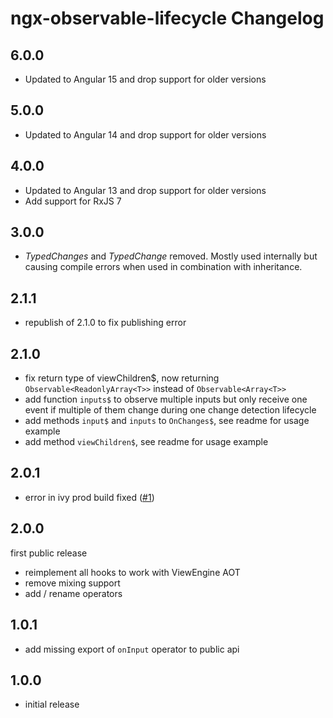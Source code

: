 # ngx-observable-lifecycle Changelog

## 6.0.0

* Updated to Angular 15 and drop support for older versions

## 5.0.0

* Updated to Angular 14 and drop support for older versions

## 4.0.0

* Updated to Angular 13 and drop support for older versions
* Add support for RxJS 7

## 3.0.0

* *TypedChanges* and *TypedChange* removed.
  Mostly used internally but causing compile errors when used in combination with inheritance.

## 2.1.1

* republish of 2.1.0 to fix publishing error

## 2.1.0

* fix return type of viewChildren$, now returning ```Observable<ReadonlyArray<T>>``` instead of ```Observable<Array<T>>```
* add function ```inputs$``` to observe multiple inputs but only receive one event if multiple of them change during one change detection lifecycle
* add methods ```input$``` and ```inputs``` to ```OnChanges$```, see readme for usage example
* add method ```viewChildren$```, see readme for usage example

## 2.0.1

* error in ivy prod build fixed ([#1](https://github.com/pdtec/ngx-observable-lifecycle/issues/1))

## 2.0.0

first public release

* reimplement all hooks to work with ViewEngine AOT
* remove mixing support
* add / rename operators

## 1.0.1

* add missing export of ```onInput``` operator to public api

## 1.0.0

* initial release
